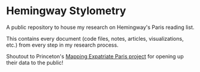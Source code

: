 # Hemingway Stylometry
A public repository to house my research on Hemingway's Paris reading list.

This contains every document (code files, notes, articles, visualizations, etc.) from every step in my research process.

Shoutout to Princeton's [Mapping Expatriate Paris project](https://github.com/Princeton-CDH/mapping-expatriate-paris) for opening up their data to the public!

